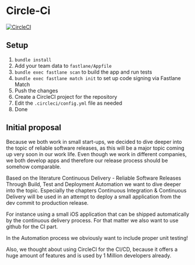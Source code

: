 # Circle-Ci

[![CircleCI](https://circleci.com/gh/CircleCI-Public/circleci-demo-ios/tree/master.svg?style=svg)](https://circleci.com/gh/CircleCI-Public/circleci-demo-ios/tree/master)

## Setup

1. `bundle install`
1. Add your team data to `fastlane/Appfile`
1. `bundle exec fastlane scan` to build the app and run tests
1. `bundle exec fastlane match init` to set up code signing via Fastlane
   Match
1. Push the changes
1. Create a CircleCI project for the repository
1. Edit the `.circleci/config.yml` file as needed
1. Done

## Initial proposal

Because we both work in small start-ups, we decided to dive deeper into the topic of reliable software releases, as this will be a major topic coming up very soon in our work life. Even though we work in different companies, we both develop apps and therefore our release process should be somehow comparable.

Based on the literature Continuous Delivery - Reliable Software Releases Through Build, Test and Deployment Automation we want to dive deeper into the topic. Especially the chapters Continuous Integration & Continuous Delivery will be used in an attempt to deploy a small application from the dev commit to production release.

For instance using a small iOS application that can be shipped automatically by the continuous delivery process. For that matter we also want to use github for the CI part.

In the Automation process we obviously want to include proper unit testing!

Also, we thought about using CircleCI for the CI/CD, because it offers a huge amount of features and is used by 1 Million developers already.